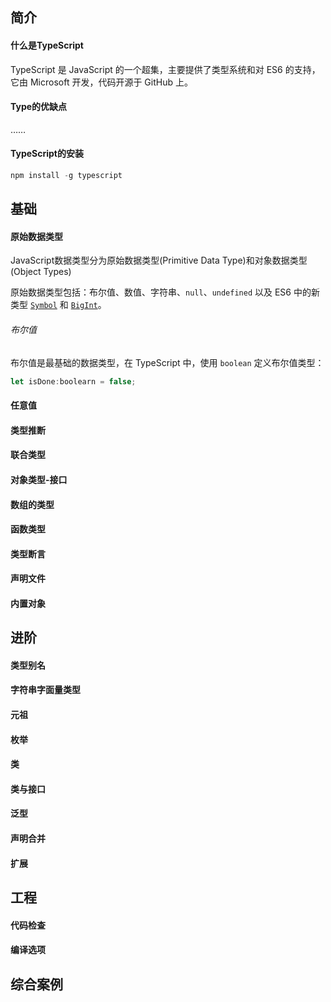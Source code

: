 ## 简介
#### 什么是TypeScript
TypeScript 是 JavaScript 的一个超集，主要提供了类型系统和对 ES6 的支持，它由 Microsoft 开发，代码开源于 GitHub 上。
#### Type的优缺点
……
#### TypeScript的安装
```js
npm install -g typescript
```

## 基础

#### 原始数据类型

JavaScript数据类型分为原始数据类型(Primitive Data Type)和对象数据类型(Object Types)

原始数据类型包括：布尔值、数值、字符串、`null`、`undefined` 以及 ES6 中的新类型 [`Symbol`](http://es6.ruanyifeng.com/#docs/symbol) 和 [`BigInt`](https://developer.mozilla.org/zh-CN/docs/Web/JavaScript/Reference/Global_Objects/BigInt)。

###### 布尔值 

布尔值是最基础的数据类型，在 TypeScript 中，使用 `boolean` 定义布尔值类型：

```js
let isDone:boolearn = false;
```



#### 任意值

#### 类型推断

#### 联合类型

#### 对象类型-接口

#### 数组的类型

#### 函数类型

#### 类型断言

#### 声明文件

#### 内置对象

## 进阶

#### 类型别名

#### 字符串字面量类型

#### 元祖

#### 枚举

#### 类

#### 类与接口

#### 泛型

#### 声明合并

#### 扩展

## 工程

#### 代码检查

#### 编译选项

## 综合案例



